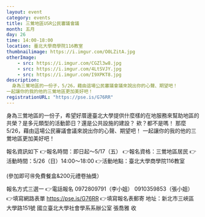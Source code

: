 ```yaml
---
layout: event
category: events
title: 三鶯地區USR公民審議會議
month: 五月
day: 26
time: 14:00-18:00
location: 臺北大學商學院116教室
thumbnailimage: https://i.imgur.com/O0LZitA.jpg
otherImage:
    - src: https://i.imgur.com/CGZl3w8.jpg
    - src: https://i.imgur.com/4LtSVJY.jpg
    - src: https://i.imgur.com/I9XPKT8.jpg
description:
  身為三鶯地區的一份子，5/26，藉由這場公民審議會議來說出你的心聲、期望吧！
一起讓你的我的他的三鶯地區更加美好吧！
registrationURL: "https://pse.is/G76RR"
---
```


身為三鶯地區的一份子，希望好厝邊臺北大學提供什麼樣的在地服務來幫助地區的共榮？是多元類型的活動節日？還是公共設施的建設？
欸？都不是嗎！
那麼5/26，藉由這場公民審議會議來說出你的心聲、期望吧！
一起讓你的我的他的三鶯地區更加美好吧！

報名資訊如下
👉報名時間：即日起～5/17（五）
👉報名資格：三鶯地區居民
👉活動時間：5/26（日）14:00～18:00
👉活動地點：臺北大學商學院116教室

(參加即可🉐免費餐盒&200元禮卷抽獎）

報名方式三選一
👉電話報名
0972809791（李小姐）
0910359853（張小姐）
👉填寫網路表單
 https://pse.is/G76RR
👉填寫報名表郵寄
地址：新北市三峽區大學路151號
國立臺北大學社會學系系辦公室
張喬雅 收